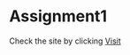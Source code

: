 # Assignment1

Check the site by clicking <a href="https://arushisharma1610.github.io/Assignement/">Visit<a>
 

